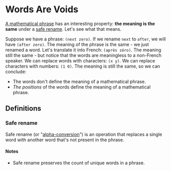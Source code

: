 # Words Are Voids

[A mathematical phrase](../definitions/Phrase.md) has an interesting property: **the meaning is the same** under a [safe rename](#safe-rename). Let's see what that means.

Suppose we have a phrase: `(next zero)`. If we rename `next` to `after`, we will have `(after zero)`. The meaning of the phrase is the same - we just renamed a word. Let's translate it into French: `(après zéro)`. The meaning still the same - but notice that the words are meaningless to a non-French speaker. We can replace words with characters: `(x y)`. We can replace characters with numbers: `(1 0)`. The meaning is still the same, so we can conclude:

* The words don't define the meaning of a mathematical phrase.
* _The positions_ of the words define the meaning of a mathematical phrase.

## Definitions

### Safe rename

Safe rename (or "[alpha-conversion](https://en.wikipedia.org/wiki/Lambda_calculus#%CE%B1-conversion)") is an operation that replaces a single word with another word that's not present in the phrase.

#### Notes

* Safe rename preserves the count of unique words in a phrase.
